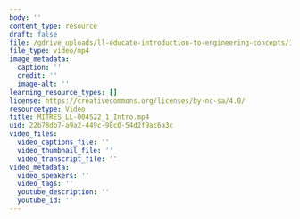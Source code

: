 ```yaml
---
body: ''
content_type: resource
draft: false
file: /gdrive_uploads/ll-educate-introduction-to-engineering-concepts/1XTgSxFk6S2W1BOOzh4vadP_JeDdTv0-D/mitres_ll-004s22_1_intro.mp4
file_type: video/mp4
image_metadata:
  caption: ''
  credit: ''
  image-alt: ''
learning_resource_types: []
license: https://creativecommons.org/licenses/by-nc-sa/4.0/
resourcetype: Video
title: MITRES_LL-004S22_1_Intro.mp4
uid: 22b78db7-a9a2-449c-98c0-54d2f9ac6a3c
video_files:
  video_captions_file: ''
  video_thumbnail_file: ''
  video_transcript_file: ''
video_metadata:
  video_speakers: ''
  video_tags: ''
  youtube_description: ''
  youtube_id: ''
---
```


